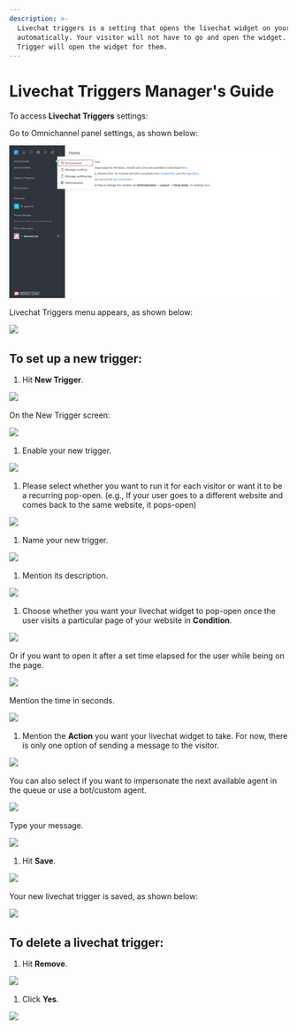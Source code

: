 ```yaml
---
description: >-
  Livechat triggers is a setting that opens the livechat widget on your website
  automatically. Your visitor will not have to go and open the widget. Livechat
  Trigger will open the widget for them.
---
```


# Livechat Triggers Manager's Guide

To access **Livechat Triggers** settings:

Go to Omnichannel panel settings, as shown below:

![](<../../.gitbook/assets/0 (8) (5) (5) (5) (5) (5) (4) (4) (1) (1) (1) (1) (12) (10) (17).png>)

Livechat Triggers menu appears, as shown below:

![](<../../.gitbook/assets/1 (8).png>)

## To set up a new trigger:

1. Hit **New Trigger**.

![](<../../.gitbook/assets/2 (8).png>)

On the New Trigger screen:

![](<../../.gitbook/assets/3 (8).png>)

1. Enable your new trigger.

![](<../../.gitbook/assets/4 (8).png>)

1. Please select whether you want to run it for each visitor or want it to be a recurring pop-open. (e.g., If your user goes to a different website and comes back to the same website, it pops-open)

![](<../../.gitbook/assets/5 (8).png>)

1. Name your new trigger.

![](<../../.gitbook/assets/6 (7).png>)

1. Mention its description.

![](<../../.gitbook/assets/7 (5).png>)

1. Choose whether you want your livechat widget to pop-open once the user visits a particular page of your website in **Condition**.

![](<../../.gitbook/assets/8 (4).png>)

Or if you want to open it after a set time elapsed for the user while being on the page.

![](<../../.gitbook/assets/9 (4).png>)

Mention the time in seconds.

![](<../../.gitbook/assets/10 (3).png>)

1. Mention the **Action** you want your livechat widget to take. For now, there is only one option of sending a message to the visitor.

![](<../../.gitbook/assets/11 (3).png>)

You can also select if you want to impersonate the next available agent in the queue or use a bot/custom agent.

![](<../../.gitbook/assets/12 (3).png>)

Type your message.

![](<../../.gitbook/assets/13 (3).png>)

1. Hit **Save**.

![](<../../.gitbook/assets/14 (3).png>)

Your new livechat trigger is saved, as shown below:

![](<../../.gitbook/assets/15 (3).png>)

## To delete a livechat trigger:

1. Hit **Remove**.

![](<../../.gitbook/assets/16 (3).png>)

1. Click **Yes**.

![](<../../.gitbook/assets/17 (3).png>)
